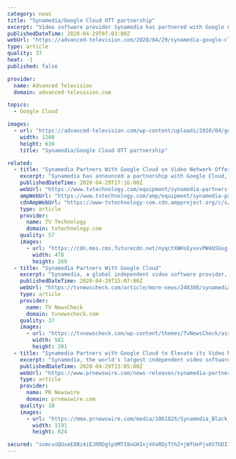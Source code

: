 ```yaml
---
category: news
title: "Synamedia/Google Cloud OTT partnership"
excerpt: "Video software provider Synamedia has partnered with Google Cloud to expand its video network portfolio with new over-the-top (OTT) ‘as a service’ offerings"
publishedDateTime: 2020-04-29T07:03:00Z
webUrl: "https://advanced-television.com/2020/04/29/synamedia-google-cloud-ott-partnership/"
type: article
quality: 37
heat: -1
published: false

provider:
  name: Advanced Television
  domain: advanced-television.com

topics:
  - Google Cloud

images:
  - url: "https://advanced-television.com/wp-content/uploads/2020/04/google-cloud-1200-630.png"
    width: 1200
    height: 630
    title: "Synamedia/Google Cloud OTT partnership"

related:
  - title: "Synamedia Partners With Google Cloud on Video Network Offering"
    excerpt: "Synamedia has announced a partnership with Google Cloud, expanding its video network portfolio with a new over-the-top (OTT) as-a-service offering. The partnership, which enhances service availability and scalability,"
    publishedDateTime: 2020-04-29T17:16:00Z
    webUrl: "https://www.tvtechnology.com/equipment/synamedia-partners-with-google-cloud-on-video-network-offering"
    ampWebUrl: "https://www.tvtechnology.com/amp/equipment/synamedia-partners-with-google-cloud-on-video-network-offering"
    cdnAmpWebUrl: "https://www-tvtechnology-com.cdn.ampproject.org/c/s/www.tvtechnology.com/amp/equipment/synamedia-partners-with-google-cloud-on-video-network-offering"
    type: article
    provider:
      name: TV Technology
      domain: tvtechnology.com
    quality: 57
    images:
      - url: "https://cdn.mos.cms.futurecdn.net/nyqctXWHsEyvxvPW4b5Gxg-1200-80.jpg"
        width: 478
        height: 269
  - title: "Synamedia Partners With Google Cloud"
    excerpt: "Synamedia, a global independent video software provider, today announced that it has partnered with Google Cloud to expand its video network portfolio with new"
    publishedDateTime: 2020-04-29T15:07:00Z
    webUrl: "https://tvnewscheck.com/article/more-news/248308/synamedia-partners-with-google-cloud/"
    type: article
    provider:
      name: TV NewsCheck
      domain: tvnewscheck.com
    quality: 37
    images:
      - url: "https://tvnewscheck.com/wp-content/themes/TvNewsCheck/assets/img/tvn-logo.png"
        width: 581
        height: 201
  - title: "Synamedia Partners with Google Cloud to Elevate its Video Network Portfolio with \"as-a-Service\" OTT Offerings"
    excerpt: "Synamedia, the world's largest independent video software provider, today announced that it has partnered with Google Cloud to expand its"
    publishedDateTime: 2020-04-29T13:05:00Z
    webUrl: "https://www.prnewswire.com/news-releases/synamedia-partners-with-google-cloud-to-elevate-its-video-network-portfolio-with-as-a-service-ott-offerings-301049351.html"
    type: article
    provider:
      name: PR Newswire
      domain: prnewswire.com
    quality: 18
    images:
      - url: "https://mma.prnewswire.com/media/1061826/Synamedia_Black_Logo.jpg?p=facebook"
        width: 1191
        height: 624

secured: "snmcvoQUxeEXNz4iEJRRDgtpVMTI8oGHIxjVVxRDyTthZ+jWfUePjx6V7hDI7BBfeK58+cmMXsF6uo2vSvU/OXW7qKqIVPI8zVNl96xHlloL2RL/62s4KJDeDuuqVczllk27j5PHLX7ZnnK8z8KtA6GB+IVRQWoxnrVOk7enO3aUr5Ay8qdGgkcvtdP1QlcmVURoGMFqr0Uobg5jGxs+ihlTll+AqsDHsyVcyFLtL3ZJBy6U3l/UKSN9OrLX7fFEflWGy1fAYaK4s6mCfsVqlODglroQJ9K6iEujLoKhOb7CKQ5bKy/L0qO7QJ5QCvblwAE+WeP+TIko6AoZG4ZDQKnaJOnr0WGHBaHuZ1n3jSAwR3YtUUDdPfEN+ONsfRtMWihJm7lnMk+0QiEp3nKsnYQgrwX6fHJs84ylS0VwlWj6MPLkfRSlreemSGx3nC8DeEE7M1j0o6RmBewjqb96K9JYTJyG5dEZA/Rsxl/5b1s=;WRbnAaNiOo6Vq3LxBcOqNg=="
---
```


